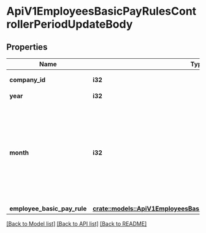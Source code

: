 # ApiV1EmployeesBasicPayRulesControllerPeriodUpdateBody

## Properties

Name | Type | Description | Notes
------------ | ------------- | ------------- | -------------
**company_id** | **i32** | 更新対象事業所ID（必須） | 
**year** | **i32** | 更新対象年（必須） | 
**month** | **i32** | 更新対象月（必須）<br> 締日支払日設定が翌月払いの従業員情報の場合は、 指定したmonth + 1の値が更新されます<br> 翌月払いの従業員の2022/01の従業員情報を更新する場合は、year=2021,month=12を指定してください。<br> | 
**employee_basic_pay_rule** | [**crate::models::ApiV1EmployeesBasicPayRuleUpdateRequestSerializer**](ApiV1EmployeesBasicPayRuleUpdateRequestSerializer.md) |  | 

[[Back to Model list]](../README.md#documentation-for-models) [[Back to API list]](../README.md#documentation-for-api-endpoints) [[Back to README]](../README.md)


